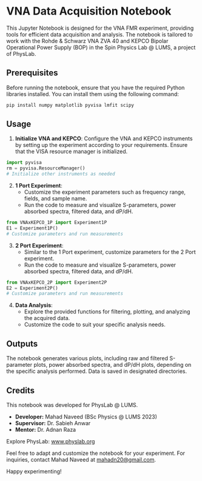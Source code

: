 # VNA Data Acquisition Notebook

This Jupyter Notebook is designed for the VNA FMR experiment, providing tools for efficient data acquisition and analysis. The notebook is tailored to work with the Rohde & Schwarz VNA ZVA 40 and KEPCO Bipolar Operational Power Supply (BOP) in the Spin Physics Lab @ LUMS, a project of PhysLab.

## Prerequisites

Before running the notebook, ensure that you have the required Python libraries installed. You can install them using the following command:

```bash
pip install numpy matplotlib pyvisa lmfit scipy
```

## Usage

1. **Initialize VNA and KEPCO**: Configure the VNA and KEPCO instruments by setting up the experiment according to your requirements. Ensure that the VISA resource manager is initialized.

```python
import pyvisa
rm = pyvisa.ResourceManager()
# Initialize other instruments as needed
```

2. **1 Port Experiment**:
   - Customize the experiment parameters such as frequency range, fields, and sample name.
   - Run the code to measure and visualize S-parameters, power absorbed spectra, filtered data, and dP/dH.

```python
from VNAxKEPCO_1P import Experiment1P
E1 = Experiment1P()
# Customize parameters and run measurements
```

3. **2 Port Experiment**:
   - Similar to the 1 Port experiment, customize parameters for the 2 Port experiment.
   - Run the code to measure and visualize S-parameters, power absorbed spectra, filtered data, and dP/dH.

```python
from VNAxKEPCO_2P import Experiment2P
E2 = Experiment2P()
# Customize parameters and run measurements
```

4. **Data Analysis**:
   - Explore the provided functions for filtering, plotting, and analyzing the acquired data.
   - Customize the code to suit your specific analysis needs.


## Outputs

The notebook generates various plots, including raw and filtered S-parameter plots, power absorbed spectra, and dP/dH plots, depending on the specific analysis performed. Data is saved in designated directories.

## Credits

This notebook was developed for PhysLab @ LUMS.

- **Developer:** Mahad Naveed (BSc Physics @ LUMS 2023)
- **Supervisor:** Dr. Sabieh Anwar
- **Mentor:** Dr. Adnan Raza

Explore PhysLab: www.physlab.org

Feel free to adapt and customize the notebook for your experiment. For inquiries, contact Mahad Naveed at mahadn20@gmail.com.

Happy experimenting!
